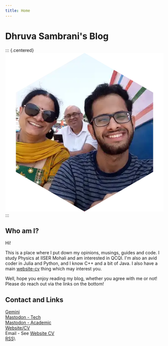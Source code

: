 ```yaml
---
title: Home
---
```


# Dhruva Sambrani's Blog

::: {.centered}
![Me!](assets/images/dp.webp)
:::

## Who am I?

Hi!

This is a place where I put down my opinions, musings, guides and code. I study Physics at IISER Mohali and am interested in QCQI. I'm also an avid coder in Julia and Python, and I know C++ and a bit of Java. I also have a main [website-cv](https://dhruvasambrani.github.io/) thing which may interest you.

Well, hope you enjoy reading my blog, whether you agree with me or not! Please do reach out via the links on the bottom!

## Contact and Links

[Gemini](gemini://gemini.ctrl-c.club/~dhruva)\
[Mastodon - Tech](https://fosstodon.org/@dhruvasambrani)\
[Mastodon - Academic](https://scholar.social/@dhruvasambrani)\
[Website/CV](https://dhruvasambrani.github.io)\
Email - See [Website CV](https://dhruvasambrani.github.io)\
[RSS](https://dhruvasambrani.github.io/newblog/feed.xml)\

